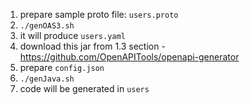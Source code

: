 1. prepare sample proto file:  `users.proto`
2. `./genOAS3.sh`
3. it will produce `users.yaml`
4. download this jar from 1.3 section - https://github.com/OpenAPITools/openapi-generator
5. prepare  `config.json`
6. `./genJava.sh`
7. code will be generated in `users`
